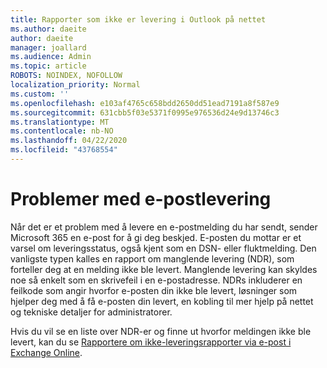 ```yaml
---
title: Rapporter som ikke er levering i Outlook på nettet
ms.author: daeite
author: daeite
manager: joallard
ms.audience: Admin
ms.topic: article
ROBOTS: NOINDEX, NOFOLLOW
localization_priority: Normal
ms.custom: ''
ms.openlocfilehash: e103af4765c658bdd2650dd51ead7191a8f587e9
ms.sourcegitcommit: 631cbb5f03e5371f0995e976536d24e9d13746c3
ms.translationtype: MT
ms.contentlocale: nb-NO
ms.lasthandoff: 04/22/2020
ms.locfileid: "43768554"
---
```

# <a name="issues-with-email-delivery"></a>Problemer med e-postlevering

Når det er et problem med å levere en e-postmelding du har sendt, sender Microsoft 365 en e-post for å gi deg beskjed. E-posten du mottar er et varsel om leveringsstatus, også kjent som en DSN- eller fluktmelding. Den vanligste typen kalles en rapport om manglende levering (NDR), som forteller deg at en melding ikke ble levert. Manglende levering kan skyldes noe så enkelt som en skrivefeil i en e-postadresse. NDRs inkluderer en feilkode som angir hvorfor e-posten din ikke ble levert, løsninger som hjelper deg med å få e-posten din levert, en kobling til mer hjelp på nettet og tekniske detaljer for administratorer.

Hvis du vil se en liste over NDR-er og finne ut hvorfor meldingen ikke ble levert, kan du se [Rapportere om ikke-leveringsrapporter via e-post i Exchange Online](https://docs.microsoft.com/exchange/mail-flow-best-practices/non-delivery-reports-in-exchange-online/non-delivery-reports-in-exchange-online).